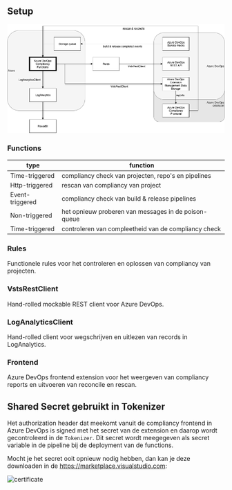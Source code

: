 ## Setup
![arch](docs/arch.png)

### Functions

type            | function
----------------|----------
Time-triggered  | compliancy check van projecten, repo's en pipelines
Http-triggered  | rescan van compliancy van project
Event-triggered | compliancy check van build & release pipelines
Non-triggered   | het opnieuw proberen van messages in de poison-queue
Time-triggered  | controleren van compleetheid van de compliancy check

### Rules

Functionele rules voor het controleren en oplossen van compliancy van projecten.

### VstsRestClient

Hand-rolled mockable REST client voor Azure DevOps.

### LogAnalyticsClient

Hand-rolled client voor wegschrijven en uitlezen van records in LogAnalytics.

### Frontend

Azure DevOps frontend extension voor het weergeven van compliancy reports en uitvoeren van reconcile en rescan.

## Shared Secret gebruikt in Tokenizer

Het authorization header dat meekomt vanuit de compliancy frontend in Azure DevOps is signed met het secret van de 
extension en daarop wordt gecontroleerd in de `Tokenizer`. Dit secret wordt meegegeven als secret variable in de pipeline
bij de deployment van de functions.

Mocht je het secret ooit opnieuw nodig hebben, dan kan je deze downloaden in de https://marketplace.visualstudio.com:

![certificate](docs/marketplace.png)